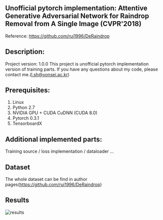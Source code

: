 ## Unofficial pytorch implementation: Attentive Generative Adversarial Network for Raindrop Removal from A Single Image (CVPR'2018)

Reference: https://github.com/rui1996/DeRaindrop

## Description:
Project version: 1.0.0
This project is unofficial pytorch implementation version of training parts. If you have any questions about my code, please contact me.(l.sh@yonsei.ac.kr)

## Prerequisites:
1. Linux
2. Python 2.7
3. NVIDIA GPU + CUDA CuDNN (CUDA 8.0)
4. Pytorch 0.3.1
5. TensorboardX

## Additional implemented parts:

Training source / loss implementation / dataloader ... 

## Dataset
The whole dataset can be find in author pages(https://github.com/rui1996/DeRaindrop)

## Results
<img src="https://github.com/shleecs/DeRaindrop_unofficial/blob/master/results.png" 
alt="results"/></a>
